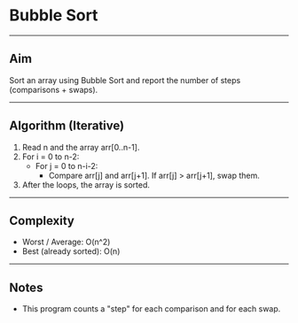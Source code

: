 # Bubble Sort

---

## Aim
Sort an array using Bubble Sort and report the number of steps (comparisons + swaps).

---

## Algorithm (Iterative)
1. Read n and the array arr[0..n-1].
2. For i = 0 to n-2:
   - For j = 0 to n-i-2:
     - Compare arr[j] and arr[j+1]. If arr[j] > arr[j+1], swap them.
3. After the loops, the array is sorted.

---

## Complexity
- Worst / Average: O(n^2)
- Best (already sorted): O(n)

---

## Notes
- This program counts a "step" for each comparison and for each swap.

